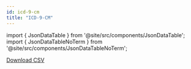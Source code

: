```yaml
---
id: icd-9-cm
title: "ICD-9-CM"
---
```


import { JsonDataTable } from '@site/src/components/JsonDataTable';
import { JsonDataTableNoTerm } from '@site/src/components/JsonDataTableNoTerm';

<JsonDataTableNoTerm  jsonPath="nodes.seed\.the_tuva_project\.terminology__icd_9_cm.columns" />

<a href="https://tuva-public-resources.s3.amazonaws.com/versioned_terminology/latest/icd_9_cm.csv_0_0_0.csv.gz">Download CSV</a>
